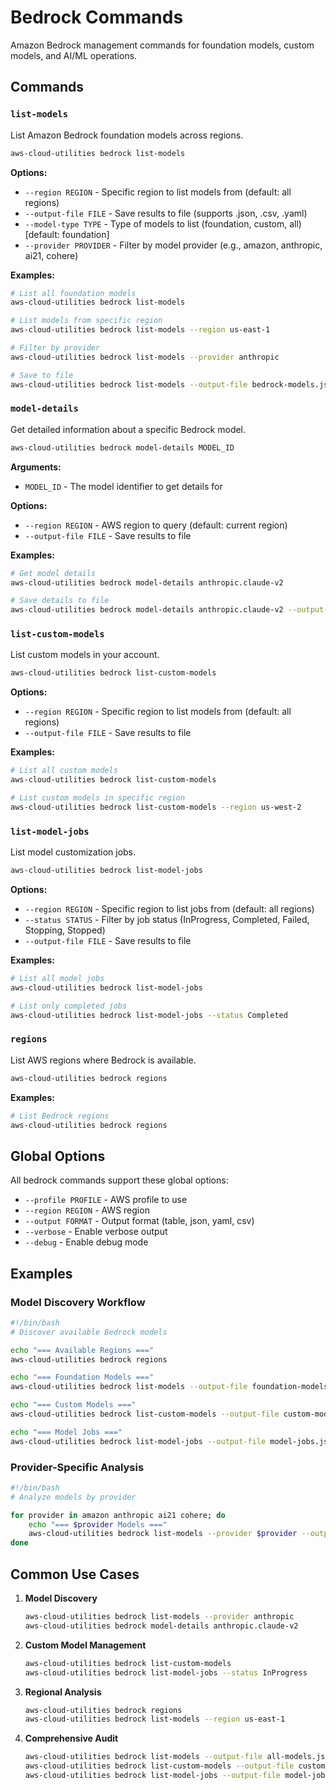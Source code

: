 # Bedrock Commands

Amazon Bedrock management commands for foundation models, custom models, and AI/ML operations.

## Commands

### `list-models`

List Amazon Bedrock foundation models across regions.

```bash
aws-cloud-utilities bedrock list-models
```

**Options:**
- `--region REGION` - Specific region to list models from (default: all regions)
- `--output-file FILE` - Save results to file (supports .json, .csv, .yaml)
- `--model-type TYPE` - Type of models to list (foundation, custom, all) [default: foundation]
- `--provider PROVIDER` - Filter by model provider (e.g., amazon, anthropic, ai21, cohere)

**Examples:**
```bash
# List all foundation models
aws-cloud-utilities bedrock list-models

# List models from specific region
aws-cloud-utilities bedrock list-models --region us-east-1

# Filter by provider
aws-cloud-utilities bedrock list-models --provider anthropic

# Save to file
aws-cloud-utilities bedrock list-models --output-file bedrock-models.json
```

### `model-details`

Get detailed information about a specific Bedrock model.

```bash
aws-cloud-utilities bedrock model-details MODEL_ID
```

**Arguments:**
- `MODEL_ID` - The model identifier to get details for

**Options:**
- `--region REGION` - AWS region to query (default: current region)
- `--output-file FILE` - Save results to file

**Examples:**
```bash
# Get model details
aws-cloud-utilities bedrock model-details anthropic.claude-v2

# Save details to file
aws-cloud-utilities bedrock model-details anthropic.claude-v2 --output-file claude-details.json
```

### `list-custom-models`

List custom models in your account.

```bash
aws-cloud-utilities bedrock list-custom-models
```

**Options:**
- `--region REGION` - Specific region to list models from (default: all regions)
- `--output-file FILE` - Save results to file

**Examples:**
```bash
# List all custom models
aws-cloud-utilities bedrock list-custom-models

# List custom models in specific region
aws-cloud-utilities bedrock list-custom-models --region us-west-2
```

### `list-model-jobs`

List model customization jobs.

```bash
aws-cloud-utilities bedrock list-model-jobs
```

**Options:**
- `--region REGION` - Specific region to list jobs from (default: all regions)
- `--status STATUS` - Filter by job status (InProgress, Completed, Failed, Stopping, Stopped)
- `--output-file FILE` - Save results to file

**Examples:**
```bash
# List all model jobs
aws-cloud-utilities bedrock list-model-jobs

# List only completed jobs
aws-cloud-utilities bedrock list-model-jobs --status Completed
```

### `regions`

List AWS regions where Bedrock is available.

```bash
aws-cloud-utilities bedrock regions
```

**Examples:**
```bash
# List Bedrock regions
aws-cloud-utilities bedrock regions
```

## Global Options

All bedrock commands support these global options:

- `--profile PROFILE` - AWS profile to use
- `--region REGION` - AWS region
- `--output FORMAT` - Output format (table, json, yaml, csv)
- `--verbose` - Enable verbose output
- `--debug` - Enable debug mode

## Examples

### Model Discovery Workflow

```bash
#!/bin/bash
# Discover available Bedrock models

echo "=== Available Regions ==="
aws-cloud-utilities bedrock regions

echo "=== Foundation Models ==="
aws-cloud-utilities bedrock list-models --output-file foundation-models.json

echo "=== Custom Models ==="
aws-cloud-utilities bedrock list-custom-models --output-file custom-models.json

echo "=== Model Jobs ==="
aws-cloud-utilities bedrock list-model-jobs --output-file model-jobs.json
```

### Provider-Specific Analysis

```bash
#!/bin/bash
# Analyze models by provider

for provider in amazon anthropic ai21 cohere; do
    echo "=== $provider Models ==="
    aws-cloud-utilities bedrock list-models --provider $provider --output-file ${provider}-models.json
done
```

## Common Use Cases

1. **Model Discovery**
   ```bash
   aws-cloud-utilities bedrock list-models --provider anthropic
   aws-cloud-utilities bedrock model-details anthropic.claude-v2
   ```

2. **Custom Model Management**
   ```bash
   aws-cloud-utilities bedrock list-custom-models
   aws-cloud-utilities bedrock list-model-jobs --status InProgress
   ```

3. **Regional Analysis**
   ```bash
   aws-cloud-utilities bedrock regions
   aws-cloud-utilities bedrock list-models --region us-east-1
   ```

4. **Comprehensive Audit**
   ```bash
   aws-cloud-utilities bedrock list-models --output-file all-models.json
   aws-cloud-utilities bedrock list-custom-models --output-file custom-models.json
   aws-cloud-utilities bedrock list-model-jobs --output-file model-jobs.json
   ```

